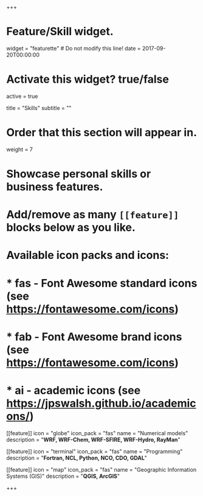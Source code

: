+++
# Feature/Skill widget.
widget = "featurette"  # Do not modify this line!
date = 2017-09-20T00:00:00

# Activate this widget? true/false
active = true

title = "Skills"
subtitle = ""

# Order that this section will appear in.
weight = 7

# Showcase personal skills or business features.
# 
# Add/remove as many `[[feature]]` blocks below as you like.
# 
# Available icon packs and icons:
# * fas - Font Awesome standard icons (see https://fontawesome.com/icons)
# * fab - Font Awesome brand icons (see https://fontawesome.com/icons)
# * ai - academic icons (see https://jpswalsh.github.io/academicons/)

[[feature]]
  icon = "globe"
  icon_pack = "fas"
  name = "Numerical models"
  description = "**WRF, WRF-Chem, WRF-SFIRE, WRF-Hydro, RayMan**"
  
[[feature]]
  icon = "terminal"
  icon_pack = "fas"
  name = "Programming"
  description = "**Fortran, NCL, Python, NCO, CDO, GDAL**"  
  
[[feature]]
  icon = "map"
  icon_pack = "fas"
  name = "Geographic Information Systems (GIS)"
  description = "**QGIS, ArcGIS**"

+++
